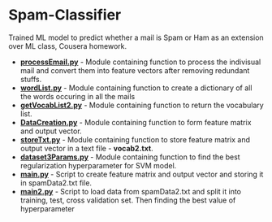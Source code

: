 # Spam-Classifier

Trained ML model to predict whether a mail is Spam or Ham as an extension over ML class, Cousera homework.

<ul>
<li><b><a href="https://github.com/Shivam06/Spam-Classifier/blob/master/Scripts/processEmail.py">processEmail.py</a></b> - Module containing function to process the indivisual mail and convert them into feature vectors after removing redundant stuffs.</li>
<li><b><a href="https://github.com/Shivam06/Spam-Classifier/blob/master/Scripts/wordList.py">wordList.py</a></b> - Module containing function to create a dictionary of all the words occuring in all the mails</li>
<li><b><a href="https://github.com/Shivam06/Spam-Classifier/blob/master/Scripts/getVocabList2.py">getVocabList2.py</a></b> - Module containing function to return the vocabulary list.</li>
<li><b><a href="https://github.com/Shivam06/Spam-Classifier/blob/master/Scripts/DataCreation.py">DataCreation.py</a></b> - Module containing function to form feature matrix and output vector.</li>
<li><b><a href="https://github.com/Shivam06/Spam-Classifier/blob/master/Scripts/storeTxt.py">storeTxt.py</a></b> - Module containing function to store feature matrix and output vector in a text file - <b>vocab2.txt</b>.</li>
<li><b><a href="https://github.com/Shivam06/Spam-Classifier/blob/master/Scripts/dataset3Params.py">dataset3Params.py</a></b> - Module containing function to find the best regularization hyperparameter for SVM model.</li>
<li><b><a href="https://github.com/Shivam06/Spam-Classifier/blob/master/Scripts/main">main.py</a></b> - Script to create feature matrix and output vector and storing it in spamData2.txt file.</li>
<li><b><a href="https://github.com/Shivam06/Spam-Classifier/blob/master/Scripts/dataset3Params.py">main2.py</a></b> - Script to load data from spamData2.txt and split it into training, test, cross validation set. Then finding the best value of hyperparameter</li>
</ul>
